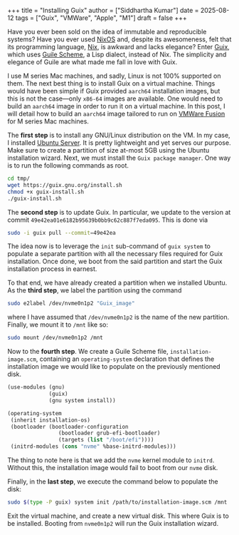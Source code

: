 +++
title = "Installing Guix"
author = ["Siddhartha Kumar"]
date = 2025-08-12
tags = ["Guix", "VMWare", "Apple", "M1"]
draft = false
+++

Have you ever been sold on the idea of immutable and reproducible systems?
Have you ever used [NixOS](https://nixos.org) and, despite its awesomeness, felt that its programming
language, [Nix](https://hydra.nixos.org/build/302166611/download/1/manual/), is awkward and lacks elegance? Enter [Guix](https://www.guix.gnu.org), which uses
[Guile Scheme](https://www.gnu.org/software/guile/), a Lisp dialect, instead of Nix. The simplicity and elegance of
Guile are what made me fall in love with Guix.

I use M series Mac machines, and sadly, Linux is not 100% supported on
them. The next best thing is to install Guix on a virtual machine. Things
would have been simple if Guix provided `aarch64` installation images, but
this is not the case—only `x86-64` images are available. One would need to
build an `aarch64` image in order to run it on a virtual machine. In this
post, I will detail how to build an `aarch64` image tailored to
run on [VMWare Fusion](https://www.vmware.com/products/desktop-hypervisor/workstation-and-fusion) for M series Mac machines.

The **first step** is to install any GNU/Linux distribution on the VM. In my
case, I installed [Ubuntu Server](https://ubuntu.com/download/server/arm). It is pretty lightweight and yet serves our
purpose. Make sure to create a partition of size at-most 5GB using the
Ubuntu installation wizard. Next, we must install the `Guix package
 manager`. One way is to run the following commands as root.

```bash
cd tmp/
wget https://guix.gnu.org/install.sh
chmod +x guix-install.sh
./guix-install.sh
```

The **second step** is to update Guix. In particular, we update to the version at
commit `49e42ea01e6182b95639b0bb9c62c887f7eda095`. This is done via

```bash
sudo -i guix pull --commit=49e42ea
```

The idea now is to leverage the `init` sub-command of `guix system` to populate a
separate partition with all the necessary files required for Guix
installation. Once done, we boot from the said partition and start the Guix
installation process in earnest.

To that end, we have already created a partition when we installed
Ubuntu. As the **third step**, we label the partition using the command

```bash
sudo e2label /dev/nvme0n1p2 "Guix_image"
```

where I have assumed that `/dev/nvme0n1p2` is the name of the new
partition. Finally, we mount it to `/mnt` like so:

```bash
sudo mount /dev/nvme0n1p2 /mnt
```

Now to the **fourth step**. We create a Guile Scheme file,
`installation-image.scm`, containing an `operating-system` declaration that
defines the installation image we would like to populate on the
previously mentioned disk.

```scheme
(use-modules (gnu)
             (guix)
             (gnu system install))

(operating-system
 (inherit installation-os)
 (bootloader (bootloader-configuration
                (bootloader grub-efi-bootloader)
                (targets (list "/boot/efi"))))
 (initrd-modules (cons "nvme" %base-initrd-modules)))
```

The thing to note here is that we add the `nvme` kernel module to `initrd`. Without
this, the installation image would fail to boot from our `nvme` disk.

Finally, in the **last step**, we execute the command below to populate the disk:

```bash
sudo $(type -P guix) system init /path/to/installation-image.scm /mnt
```

Exit the virtual machine, and create a new virtual disk. This where Guix is
to be installed. Booting from `nvme0n1p2` will run the Guix installation wizard.
